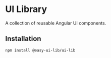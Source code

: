 # UI Library

A collection of reusable Angular UI components.

## Installation

```bash
npm install @easy-ui-lib/ui-lib